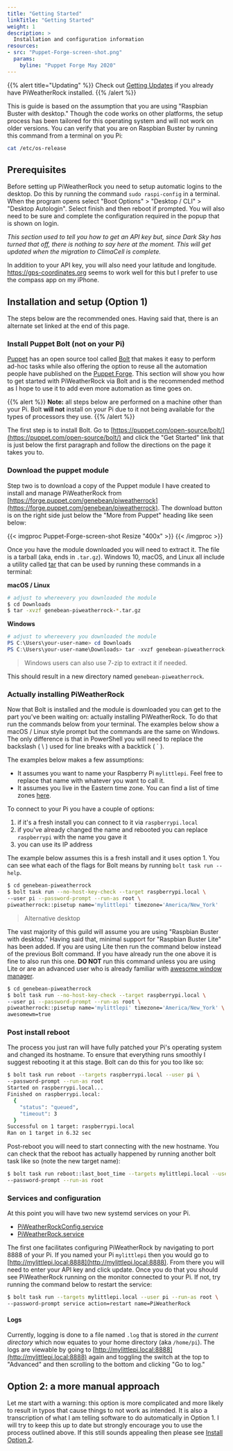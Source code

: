 ```yaml
---
title: "Getting Started"
linkTitle: "Getting Started"
weight: 1
description: >
  Installation and configuration information
resources:
- src: "Puppet-Forge-screen-shot.png"
  params:
    byline: "Puppet Forge May 2020"
---
```


{{% alert title="Updating" %}}
Check out [Getting Updates](/docs/getting-updates/) if you already have PiWeatherRock installed.
{{% /alert %}}

This is guide is based on the assumption that you are using "Raspbian Buster with desktop." Though the code works on other platforms, the setup process has been tailored for this operating system and will not work on older versions. You can verify that you are on Raspbian Buster by running this command from a terminal on you Pi:

```bash
cat /etc/os-release
```

## Prerequisites

Before setting up PiWeatherRock you need to setup automatic logins to the desktop. Do this by running the command `sudo raspi-config` in a terminal. When the program opens select "Boot Options" > "Desktop / CLI" > "Desktop Autologin". Select finish and then reboot if prompted. You will also need to be sure and complete the configuration required in the popup that is shown on login.

*This section used to tell you how to get an API key but, since Dark Sky has turned that off, there is nothing to say here at the moment. This will get updated when the migration to ClimaCell is complete.*

In addition to your API key, you will also need your latitude and longitude. https://gps-coordinates.org seems to work well for this but I prefer to use the compass app on my iPhone.

## Installation and setup (Option 1)

The steps below are the recommended ones. Having said that, there is an alternate set linked at the end of this page.

### Install Puppet Bolt (not on your Pi)

[Puppet](https://puppet.com) has an open source tool called [Bolt](https://puppet.com/open-source/bolt/) that makes it easy to perform ad-hoc tasks while also offering the option to reuse all the automation people have published on the [Puppet Forge](https://forge.puppet.com). This section will show you how to get started with PiWeatherRock via Bolt and is the recommended method as I hope to use it to add even more automation as time goes on.

{{% alert %}}
**Note:** all steps below are performed on a machine other than your Pi. Bolt **will not** install on your Pi due to it not being available for the types of processors they use.
{{% /alert %}}

The first step is to install Bolt. Go to [https://puppet.com/open-source/bolt/](https://puppet.com/open-source/bolt/) and click the "Get Started" link that is just below the first paragraph and follow the directions on the page it takes you to.

### Download the puppet module

Step two is to download a copy of the Puppet module I have created to install and manage PiWeatherRock from [https://forge.puppet.com/genebean/piweatherrock](https://forge.puppet.com/genebean/piweatherrock). The download button is on the right side just below the "More from Puppet" heading like seen below:

{{< imgproc Puppet-Forge-screen-shot Resize "400x" >}}
{{< /imgproc >}}

Once you have the module downloaded you will need to extract it. The file is a tarball (aka, ends in `.tar.gz`). Windows 10, macOS, and Linux all include a utility called [tar](https://en.wikipedia.org/wiki/Tar_(computing)) that can be used by running these commands in a terminal:

**macOS / Linux**

```bash
# adjust to whereevery you downloaded the module
$ cd Downloads
$ tar -xvzf genebean-piweatherrock-*.tar.gz
```

**Windows**

```powershell
# adjust to whereevery you downloaded the module
PS C:\Users\your-user-name> cd Downloads
PS C:\Users\your-user-name\Downloads> tar -xvzf genebean-piweatherrock-*.tar.gz
```

> Windows users can also use 7-zip to extract it if needed.

This should result in a new directory named `genebean-piweatherrock`.

### Actually installing PiWeatherRock

Now that Bolt is installed and the module is downloaded you can get to the part you've been waiting on: actually installing PiWeatherRock. To do that run the commands below from your terminal. The examples below show a macOS / Linux style prompt but the commands are the same on Windows. The only difference is that in PowerShell you will need to replace the backslash ( \\ ) used for line breaks with a backtick ( ` ).

The examples below makes a few assumptions:

- It assumes you want to name your Raspberry Pi `mylittlepi`. Feel free to replace that name with whatever you want to call it.
- It assumes you live in the Eastern time zone. You can find a list of time zones [here](https://en.wikipedia.org/wiki/List_of_tz_database_time_zones).

To connect to your Pi you have a couple of options:

1. if it's a fresh install you can connect to it via `raspberrypi.local`
2. if you've already changed the name and rebooted you can replace `raspberrypi` with the name you gave it
3. you can use its IP address

The example below assumes this is a fresh install and it uses option 1. You can see what each of the flags for Bolt means by running `bolt task run --help`.

```bash
$ cd genebean-piweatherrock
$ bolt task run --no-host-key-check --target raspberrypi.local \
--user pi --password-prompt --run-as root \
piweatherrock::pisetup name='mylittlepi' timezone='America/New_York'
```

> Alternative desktop

The vast majority of this guild will assume you are using "Raspbian Buster with desktop." Having said that, minimal support for "Raspbian Buster Lite" has been added. If you are using Lite then run the command below instead of the previous Bolt command. If you have already run the one above it is fine to also run this one. **DO NOT** run this command unless you are using Lite or are an advanced user who is already familiar with [awesome window manager](https://awesomewm.org/).

```bash
$ cd genebean-piweatherrock
$ bolt task run --no-host-key-check --target raspberrypi.local \
--user pi --password-prompt --run-as root \
piweatherrock::pisetup name='mylittlepi' timezone='America/New_York' \
awesomewm=true
```

### Post install reboot

The process you just ran will have fully patched your Pi's operating system and changed its hostname. To ensure that everything runs smoothly I suggest rebooting it at this stage. Bolt can do this for you too like so:

```bash
$ bolt task run reboot --targets raspberrypi.local --user pi \
--password-prompt --run-as root
Started on raspberrypi.local...
Finished on raspberrypi.local:
  {
    "status": "queued",
    "timeout": 3
  }
Successful on 1 target: raspberrypi.local
Ran on 1 target in 6.32 sec
```

Post-reboot you will need to start connecting with the new hostname. You can check that the reboot has actually happened by running another bolt task like so (note the new target name):

```bash
$ bolt task run reboot::last_boot_time --targets mylittlepi.local --user pi \
--password-prompt --run-as root
```

### Services and configuration

At this point you will have two new systemd services on your Pi.

- [PiWeatherRockConfig.service](https://github.com/genebean/genebean-piweatherrock/blob/master/templates/PiWeatherRockConfig.service.epp)
- [PiWeatherRock.service](https://github.com/genebean/genebean-piweatherrock/blob/master/templates/PiWeatherRock.service.epp)

The first one facilitates configuring PiWeatherRock by navigating to port 8888 of your Pi. If you named your Pi `mylittlepi` then you would go to [http://mylittlepi.local:8888](http://mylittlepi.local:8888). From there you will need to enter your API key and click update. Once you do that you should see PiWeatherRock running on the monitor connected to your Pi. If not, try running the command below to restart the service:

```bash
$ bolt task run --targets mylittlepi.local --user pi --run-as root \
--password-prompt service action=restart name=PiWeatherRock
```

#### Logs

Currently, logging is done to a file named `.log` that is stored *in the current directory* which now equates to your home directory (aka `/home/pi`). The logs are viewable by going to [http://mylittlepi.local:8888](http://mylittlepi.local:8888) again and toggling the switch at the top to "Advanced" and then scrolling to the bottom and clicking "Go to log."

## Option 2: a more manual approach

Let me start with a warning: this option is more complicated and more likely to result in typos that cause things to not work as intended. It is also a transcription of what I am telling software to do automatically in Option 1. I will try to keep this up to date but strongly encourage you to use the process outlined above. If this still sounds appealing then please see [Install Option 2](install-option-2/).
